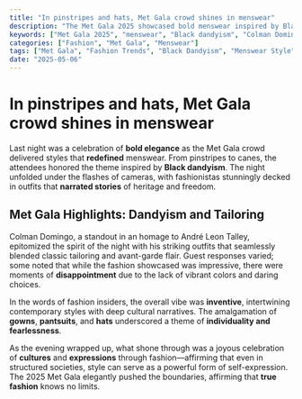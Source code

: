 ```yaml
---
title: "In pinstripes and hats, Met Gala crowd shines in menswear"
description: "The Met Gala 2025 showcased bold menswear inspired by Black dandyism. A look at the standout styles and the celebration of heritage and freedom."
keywords: ["Met Gala 2025", "menswear", "Black dandyism", "Colman Domingo", "fashion", "style"]
categories: ["Fashion", "Met Gala", "Menswear"]
tags: ["Met Gala", "Fashion Trends", "Black Dandyism", "Menswear Style"]
date: "2025-05-06"
---
```


# In pinstripes and hats, Met Gala crowd shines in menswear

Last night was a celebration of **bold elegance** as the Met Gala crowd delivered styles that **redefined** menswear. From pinstripes to canes, the attendees honored the theme inspired by **Black dandyism**. The night unfolded under the flashes of cameras, with fashionistas stunningly decked in outfits that **narrated stories** of heritage and freedom.

## Met Gala Highlights: Dandyism and Tailoring

Colman Domingo, a standout in an homage to André Leon Talley, epitomized the spirit of the night with his striking outfits that seamlessly blended classic tailoring and avant-garde flair. Guest responses varied; some noted that while the fashion showcased was impressive, there were moments of **disappointment** due to the lack of vibrant colors and daring choices.

In the words of fashion insiders, the overall vibe was **inventive**, intertwining contemporary styles with deep cultural narratives. The amalgamation of **gowns**, **pantsuits**, and **hats** underscored a theme of **individuality and fearlessness**.

As the evening wrapped up, what shone through was a joyous celebration of **cultures** and **expressions** through fashion—affirming that even in structured societies, style can serve as a powerful form of self-expression. The 2025 Met Gala elegantly pushed the boundaries, affirming that **true fashion** knows no limits.